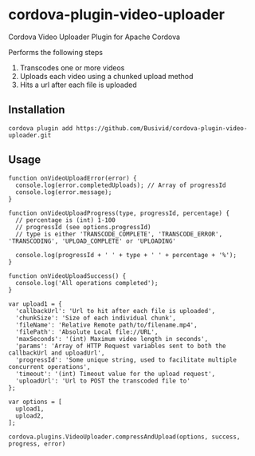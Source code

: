 cordova-plugin-video-uploader
=============================

Cordova Video Uploader Plugin for Apache Cordova

Performs the following steps
1) Transcodes one or more videos
2) Uploads each video using a chunked upload method
3) Hits a url after each file is uploaded

## Installation

    cordova plugin add https://github.com/Busivid/cordova-plugin-video-uploader.git

## Usage

    function onVideoUploadError(error) {
      console.log(error.completedUploads); // Array of progressId
      console.log(error.message);
    }

    function onVideoUploadProgress(type, progressId, percentage) {
      // percentage is (int) 1-100
      // progressId (see options.progressId)
      // type is either 'TRANSCODE_COMPLETE', 'TRANSCODE_ERROR', 'TRANSCODING', 'UPLOAD_COMPLETE' or 'UPLOADING'

      console.log(progressId + ' ' + type + ' ' + percentage + '%');
    }

    function onVideoUploadSuccess() {
      console.log('All operations completed');
    }

    var upload1 = {
      'callbackUrl': 'Url to hit after each file is uploaded',
      'chunkSize': 'Size of each individual chunk',
      'fileName': 'Relative Remote path/to/filename.mp4',
      'filePath': 'Absolute Local file://URL',
      'maxSeconds': '(int) Maximum video length in seconds',
      'params': 'Array of HTTP Request variables sent to both the callbackUrl and uploadUrl',
      'progressId': 'Some unique string, used to facilitate multiple concurrent operations',
      'timeout': '(int) Timeout value for the upload request',
      'uploadUrl': 'Url to POST the transcoded file to'
    };

    var options = [
      upload1,
      upload2,
    ];

    cordova.plugins.VideoUploader.compressAndUpload(options, success, progress, error)

